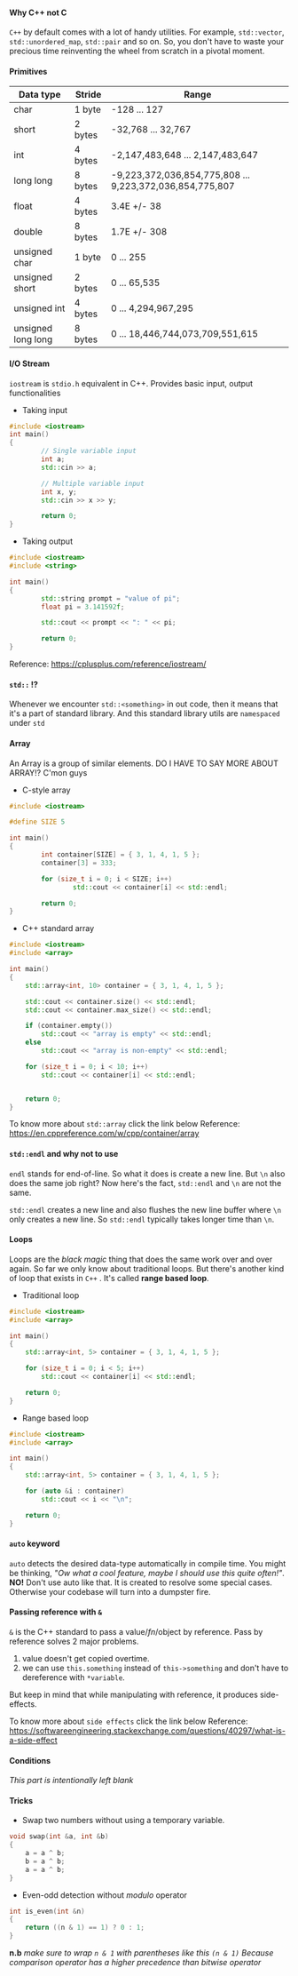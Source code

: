 #### Why C++ not  C
`C++` by default comes with a lot of handy utilities. For example, `std::vector`, `std::unordered_map`, `std::pair` and so on. So, you don't have to waste your precious time reinventing the wheel from scratch in a pivotal moment.


#### Primitives
| Data type          | Stride  | Range                                                    |
| ------------------ | ------- | -------------------------------------------------------- |
| char               | 1 byte  | -128 ... 127                                             |
| short              | 2 bytes | -32,768 ... 32,767                                       |
| int                | 4 bytes | -2,147,483,648 ... 2,147,483,647                         |
| long long          | 8 bytes | -9,223,372,036,854,775,808 ... 9,223,372,036,854,775,807 |
| float              | 4 bytes | 3.4E +/- 38                                              |
| double             | 8 bytes | 1.7E +/- 308                                             |
| unsigned char      | 1 byte  | 0 ... 255                                                |
| unsigned short     | 2 bytes | 0 ... 65,535                                             |
| unsigned int       | 4 bytes | 0 ... 4,294,967,295                                      |
| unsigned long long | 8 bytes | 0 ... 18,446,744,073,709,551,615                         |


#### I/O Stream
`iostream` is `stdio.h` equivalent in C++. Provides basic input, output functionalities

* Taking input
```c++
#include <iostream>
int main()
{
        // Single variable input
        int a;
        std::cin >> a;

        // Multiple variable input
        int x, y;
        std::cin >> x >> y;

        return 0;
}
```

* Taking output
```c++
#include <iostream>
#include <string>

int main()
{
        std::string prompt = "value of pi";
        float pi = 3.141592f;

        std::cout << prompt << ": " << pi;

        return 0;
}

```

Reference: https://cplusplus.com/reference/iostream/


#### `std::` !?
Whenever we encounter `std::<something>` in out code, then it means that it's a part of standard library. And this standard library utils are `namespaced` under `std`



#### Array
An Array is a group of similar elements.
DO I HAVE TO SAY MORE ABOUT ARRAY!? C'mon guys

* C-style array
```c++
#include <iostream>

#define SIZE 5

int main()
{
        int container[SIZE] = { 3, 1, 4, 1, 5 };
        container[3] = 333;

        for (size_t i = 0; i < SIZE; i++)
                std::cout << container[i] << std::endl;

        return 0;
}
```

* C++ standard array
```c++
#include <iostream>
#include <array>

int main()
{
    std::array<int, 10> container = { 3, 1, 4, 1, 5 };

    std::cout << container.size() << std::endl;
    std::cout << container.max_size() << std::endl;

    if (container.empty())
        std::cout << "array is empty" << std::endl;
    else
        std::cout << "array is non-empty" << std::endl;

    for (size_t i = 0; i < 10; i++)
        std::cout << container[i] << std::endl;


    return 0;
}
```

To know more about `std::array` click the link below
Reference: https://en.cppreference.com/w/cpp/container/array


#### `std::endl` and why not to use
`endl` stands for end-of-line. So what it does is create a new line. But `\n` also does the same job right? Now here's the fact, `std::endl` and `\n` are not the same.

`std::endl` creates a new line and also flushes the new line buffer where `\n`   only creates a new line. So `std::endl` typically takes longer time than `\n`.


#### Loops
Loops are the _black magic_ thing that does the same work over and over again. So far we only know about traditional loops. But there's another kind of loop that exists in `C++` . It's called **range based loop**.

* Traditional loop
```c++
#include <iostream>
#include <array>

int main()
{
    std::array<int, 5> container = { 3, 1, 4, 1, 5 };

    for (size_t i = 0; i < 5; i++)
        std::cout << container[i] << std::endl;

    return 0;
}
```

* Range based loop
```c++
#include <iostream>
#include <array>

int main()
{
    std::array<int, 5> container = { 3, 1, 4, 1, 5 };

    for (auto &i : container)
        std::cout << i << "\n";

    return 0;
}
```


#### `auto` keyword
`auto` detects the desired data-type automatically in compile time. You might be thinking, _"Ow what a cool feature, maybe I should use this quite often!"_. **NO!** Don't use auto like that. It is created to resolve some special cases. Otherwise your codebase will turn into a dumpster fire.


#### Passing reference with `&`
`&` is the C++ standard to pass a value/$fn$/object by reference. Pass by reference solves 2 major problems.
1. value doesn't get copied overtime.
2. we can use `this.something` instead of `this->something` and don't have to dereference with `*variable`.

But keep in mind that while manipulating with reference, it produces side-effects.

To know more about `side effects` click the link below
Reference: https://softwareengineering.stackexchange.com/questions/40297/what-is-a-side-effect


#### Conditions

_This part is intentionally left blank_


#### Tricks
- Swap two numbers without using a temporary variable.
```c++
void swap(int &a, int &b)
{
    a = a ^ b;
    b = a ^ b;
    a = a ^ b;
}
```

- Even-odd detection without $modulo$ operator
```c++
int is_even(int &n)
{
    return ((n & 1) == 1) ? 0 : 1;
}
```
**n.b** _make sure to wrap `n & 1` with parentheses like this `(n & 1)` Because comparison operator has a higher precedence than bitwise operator_
